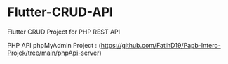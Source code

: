 # Flutter-CRUD-API
Flutter CRUD Project for PHP REST API

PHP API phpMyAdmin Project : (https://github.com/FatihD19/Papb-Intero-Projek/tree/main/phpApi-server)
